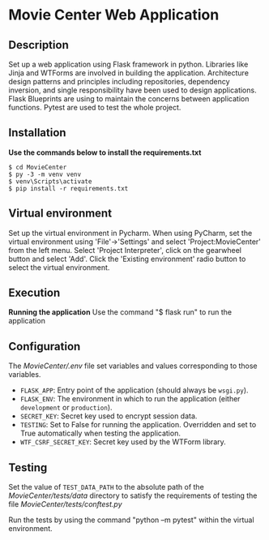 # Movie Center Web Application

## Description

Set up a web application using Flask framework in python. Libraries like Jinja and WTForms are involved in building the application. Architecture design patterns and principles including repositories, dependency inversion, and single responsibility have been used to design applications. Flask Blueprints are using to maintain the concerns between application functions. Pytest are used to test the whole project.


## Installation

**Use the commands below to install the requirements.txt**

```shell
$ cd MovieCenter
$ py -3 -m venv venv
$ venv\Scripts\activate
$ pip install -r requirements.txt
```

## Virtual environment
Set up the virtual environment in Pycharm.
When using PyCharm, set the virtual environment using 'File'->'Settings' and select 'Project:MovieCenter' from the left menu. Select 'Project Interpreter', click on the gearwheel button and select 'Add'. Click the 'Existing environment' radio button to select the virtual environment. 

## Execution

**Running the application**
Use the command "$ flask run" to run the application


## Configuration

The *MovieCenter/.env* file set variables and values corresponding to those variables. 

* `FLASK_APP`: Entry point of the application (should always be `wsgi.py`).
* `FLASK_ENV`: The environment in which to run the application (either `development` or `production`).
* `SECRET_KEY`: Secret key used to encrypt session data.
* `TESTING`: Set to False for running the application. Overridden and set to True automatically when testing the application.
* `WTF_CSRF_SECRET_KEY`: Secret key used by the WTForm library.



 ## Testing
 
 Set the value of `TEST_DATA_PATH` to the absolute path of the *MovieCenter/tests/data* directory to satisfy the requirements of testing the file *MovieCenter/tests/conftest.py*

 Run the tests by using the command "python –m pytest" within the virtual environment.

